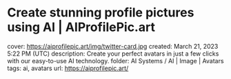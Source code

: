 # Create stunning profile pictures using AI | AIProfilePic.art

cover: https://aiprofilepic.art/img/twitter-card.jpg
created: March 21, 2023 5:22 PM (UTC)
description: Create your perfect avatars in just a few clicks with our easy-to-use AI technology.
folder: AI Systems / AI | Image | Avatars
tags: ai, avatars
url: https://aiprofilepic.art/